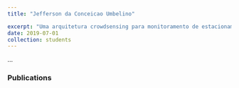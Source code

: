 ```yaml
---
title: "Jefferson da Conceicao Umbelino"

excerpt: "Uma arquitetura crowdsensing para monitoramento de estacionamento"
date: 2019-07-01
collection: students
---
```


...

### Publications
